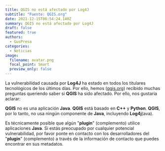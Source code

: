 ```yaml
---
title: QGIS no está afectado por Log4J
subtitle: "Fuente: QGIS.org"
date: 2021-12-15T06:54:24.140Z
summary: QGIS no está afectado por Log4J
draft: false
featured: true
authors:
  - GusPresa
categories:
  - Noticias
image:
  filename: avatar.png
  focal_point: Smart
  preview_only: false
---
```

La vulnerabilidad causada por **Log4J** ha estado en todos los titulares tecnológicos de los últimos días. Por ello, hemos ([qgis.org](http://www.qgis.org)) recibido muchas preguntas queriendo saber si **QGIS** ha sido afectado. Por ello, nos gustaría aclarar:

**QGIS** no es una aplicación **Java**. **QGIS** está basado en **C++** y **Python**. **QGIS**, por lo tanto, no usa ningún componente de **Java**, incluyendo **Log4j**(ava).

Es técnicamente posible que algún "**plugin**" (complemento) utilice aplicaciones **Java**. Si estás preocupado por cualquier potencial vulnerabilidad, por favor ponte en contacto con los desarrolladores del "**plugin**" (complemento) a través de la información de contacto que puedes encontrar en sus metadatos.